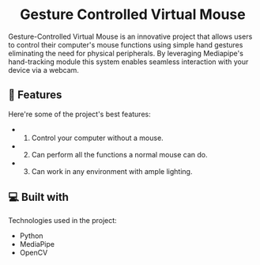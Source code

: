 <h1 align="center" id="title">Gesture Controlled Virtual Mouse</h1>

<p id="description">Gesture-Controlled Virtual Mouse is an innovative project that allows users to control their computer's mouse functions using simple hand gestures eliminating the need for physical peripherals. By leveraging Mediapipe's hand-tracking module this system enables seamless interaction with your device via a webcam.</p>

  
  
<h2>🧐 Features</h2>

Here're some of the project's best features:

*   1) Control your computer without a mouse.
*   2) Can perform all the functions a normal mouse can do.
*   3) Can work in any environment with ample lighting.

  
  
<h2>💻 Built with</h2>

Technologies used in the project:

*   Python
*   MediaPipe
*   OpenCV
